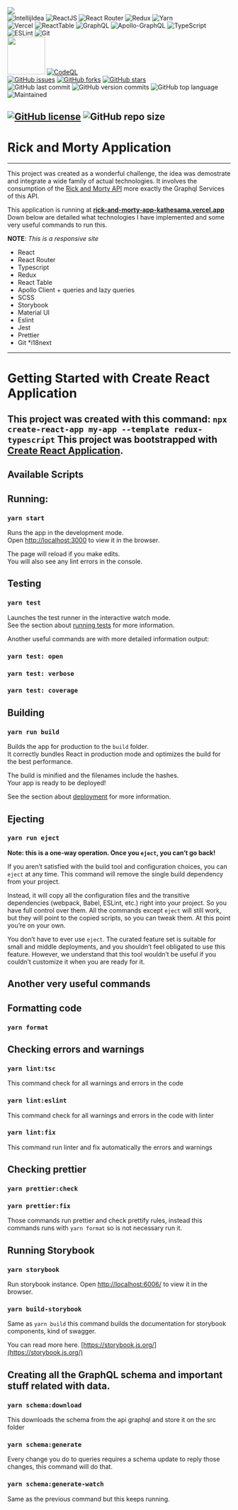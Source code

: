 [<img src="https://img.shields.io/badge/Linkedin-kathesama-blue?style=for-the-badge&logo=linkedin">](https://www.linkedin.com/in/kathesama)
<br>
![IntellijIdea](https://img.shields.io/badge/Made%20for-IntellijIdea-1f425f.svg?style=for-the-badge)
![ReactJS](https://img.shields.io/badge/-ReactJS-blue?logo=react&logoColor=white&style=for-the-badge)
![React Router](https://img.shields.io/badge/React_Router-CA4245?style=for-the-badge&logo=react-router&logoColor=white)
![Redux](https://img.shields.io/badge/redux-%23593d88.svg?style=for-the-badge&logo=redux&logoColor=white)
![Yarn](https://img.shields.io/badge/yarn-%232C8EBB.svg?style=for-the-badge&logo=yarn&logoColor=white)
<br>
![Vercel](https://img.shields.io/badge/vercel-%23000000.svg?style=for-the-badge&logo=vercel&logoColor=white)
![ReactTable](https://img.shields.io/badge/-ReactTable-red?logo=react-table&logoColor=white&style=for-the-badge)
![GraphQL](https://img.shields.io/badge/-GraphQL-E10098?style=for-the-badge&logo=graphql&logoColor=white)
![Apollo-GraphQL](https://img.shields.io/badge/-ApolloGraphQL-311C87?style=for-the-badge&logo=apollo-graphql)
![TypeScript](https://img.shields.io/badge/typescript-%23007ACC.svg?style=for-the-badge&logo=typescript&logoColor=white)
<br>
![ESLint](https://img.shields.io/badge/ESLint-4B3263?style=for-the-badge&logo=eslint&logoColor=white)
![Git](https://img.shields.io/badge/git-%23F05033.svg?style=for-the-badge&logo=git&logoColor=white)
<br>
[<img src="https://sonarcloud.io/images/project_badges/sonarcloud-white.svg" width="85">](https://sonarcloud.io/summary/new_code?id=kathesama_rick-and-morty-app)
[![CodeQL](https://github.com/kathesama/rick-and-morty-app/actions/workflows/codeql-analysis.yml/badge.svg)](https://github.com/kathesama/rick-and-morty-app/actions/workflows/codeql-analysis.yml)
<br>
[![GitHub issues](https://img.shields.io/github/issues/kathesama/rick-and-morty-app?style=plastic)](https://github.com/kathesama/rick-and-morty-app/issues)
[![GitHub forks](https://img.shields.io/github/forks/kathesama/rick-and-morty-app?style=plastic)](https://github.com/kathesama/rick-and-morty-app/network)
[![GitHub stars](https://img.shields.io/github/stars/kathesama/rick-and-morty-app?style=plastic)](https://github.com/kathesama/rick-and-morty-app/stargazers)
<br>
![GitHub last commit](https://img.shields.io/github/last-commit/kathesama/rick-and-morty-app?color=red&style=plastic)
![GitHub version commits](https://img.shields.io/github/commits-since/kathesama/rick-and-morty-app/V2.0.0.svg?color=yellow&style=plastic)
![GitHub top language](https://img.shields.io/github/languages/top/kathesama/rick-and-morty-app?style=plastic)
<br>
![Maintained](https://img.shields.io/badge/Maintained%3F-yes-green.svg?style=plastic)


[comment]: <> (![OWASP]&#40;https://img.shields.io/badge/OWASP%3F-yes-green.svg?style=plastic&#41;)

[comment]: <> (![CleanCode]&#40;https://img.shields.io/badge/CleanCode%3F-yes-green.svg?style=plastic&#41;)
[![GitHub license](https://img.shields.io/github/license/kathesama/rick-and-morty-app?style=plastic)](https://github.com/kathesama/rick-and-morty-app/blob/main/LICENSE)
![GitHub repo size](https://img.shields.io/github/repo-size/kathesama/rick-and-morty-app?style=plastic)
<br>
---
# Rick and Morty Application

---
This project was created as a wonderful challenge, the idea was demostrate and integrate a wide family of actual technologies. It involves
the consumption of the [Rick and Morty API](https://rickandmortyapi.com/documentation/#graphql) more exactly the Graphql Services of this API.

This application is running at [**rick-and-morty-app-kathesama.vercel.app**](http://rick-and-morty-app-kathesama.vercel.app/)
Down below are detailed what technologies I have implemented and some very useful commands to run this.

**NOTE**: _This is a responsive site_

* React
* React Router
* Typescript
* Redux
* React Table
* Apollo Client + queries and lazy queries
* SCSS
* Storybook
* Material UI
* Eslint
* Jest
* Prettier
* Git
*i18next
---
# Getting Started with Create React Application

This project was created with this command:
```npx create-react-app my-app --template redux-typescript```
This project was bootstrapped with [Create React Application](https://github.com/facebook/create-react-app).
---

## Available Scripts

## Running:
### `yarn start`

Runs the app in the development mode.\
Open [http://localhost:3000](http://localhost:3000) to view it in the browser.

The page will reload if you make edits.\
You will also see any lint errors in the console.

## Testing
### `yarn test`
Launches the test runner in the interactive watch mode.\
See the section about [running tests](https://facebook.github.io/create-react-app/docs/running-tests) for more information.

Another useful commands are with more detailed information output:
### `yarn test: open`
### `yarn test: verbose`
### `yarn test: coverage`

## Building
### `yarn run build`

Builds the app for production to the `build` folder.\
It correctly bundles React in production mode and optimizes the build for the best performance.

The build is minified and the filenames include the hashes.\
Your app is ready to be deployed!

See the section about [deployment](https://facebook.github.io/create-react-app/docs/deployment) for more information.

## Ejecting
### `yarn run eject`

**Note: this is a one-way operation. Once you `eject`, you can’t go back!**

If you aren’t satisfied with the build tool and configuration choices, you can `eject` at any time. This command will remove the single build dependency from your project.

Instead, it will copy all the configuration files and the transitive dependencies (webpack, Babel, ESLint, etc.) right into your project. So you have full control over them. All the commands except `eject` will still work, but they will point to the copied scripts, so you can tweak them. At this point you’re on your own.

You don’t have to ever use `eject`. The curated feature set is suitable for small and middle deployments, and you shouldn’t feel obligated to use this feature. However, we understand that this tool wouldn’t be useful if you couldn’t customize it when you are ready for it.


## Another very useful commands

## Formatting code
### `yarn format`

## Checking errors and warnings
### `yarn lint:tsc`
This command check for all warnings and errors in the code

### `yarn lint:eslint`
This command check for all warnings and errors in the code with linter

### `yarn lint:fix`
This command run linter and fix automatically the errors and warnings

## Checking prettier
### `yarn prettier:check`
### `yarn prettier:fix`

Those commands run prettier and check prettify rules, instead this commands runs with ```yarn format``` so
is not necessary run it.

## Running Storybook

### `yarn storybook`

Run storybook instance.
Open [http://localhost:6006/](http://localhost:6006/) to view it in the browser.

### `yarn build-storybook`
Same as ```yarn build``` this command builds the documentation for storybook components, kind of swagger.

You can read more here. [https://storybook.js.org/](https://storybook.js.org/)

## Creating all the GraphQL schema and important stuff related with data.
### `yarn schema:download`

This downloads the schema from the api graphql and store it on the src folder

### `yarn schema:generate`
Every change you do to queries requires a schema update to reply those changes, this command will do that.

### `yarn schema:generate-watch`
Same as the previous command but this keeps running.
